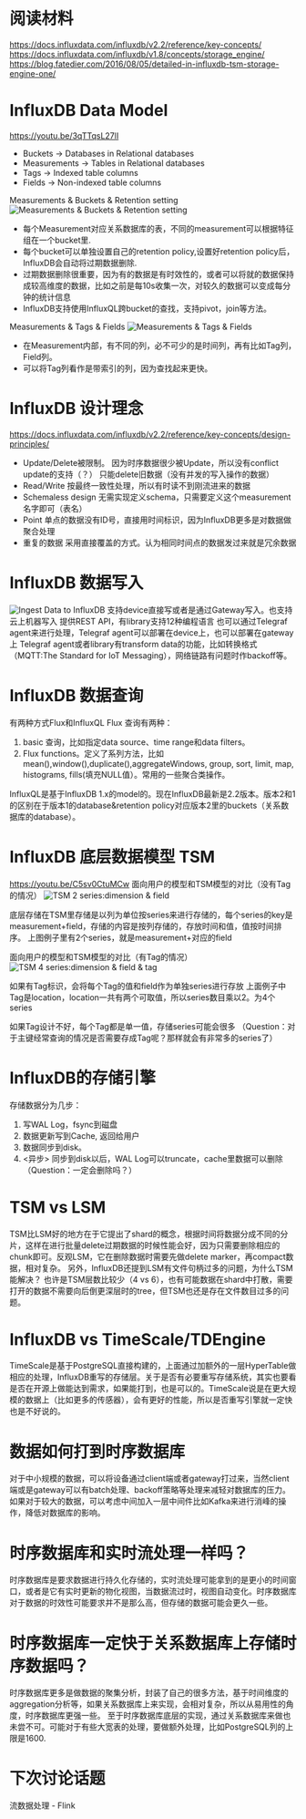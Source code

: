 # 阅读材料
https://docs.influxdata.com/influxdb/v2.2/reference/key-concepts/ 
https://docs.influxdata.com/influxdb/v1.8/concepts/storage_engine/
https://blog.fatedier.com/2016/08/05/detailed-in-influxdb-tsm-storage-engine-one/

# InfluxDB Data Model
https://youtu.be/3qTTqsL27lI 

* Buckets -> Databases in Relational databases
* Measurements -> Tables in Relational databases
* Tags -> Indexed table columns
* Fields -> Non-indexed table columns

Measurements & Buckets & Retention setting
![Measurements & Buckets & Retention setting](https://github.com/ictmalili/data-ranger/blob/master/InfluxDB/Measurements%20%26%20Buckets%20.png)

* 每个Measurement对应关系数据库的表，不同的measurement可以根据特征组在一个bucket里.
* 每个bucket可以单独设置自己的retention policy,设置好retention policy后，InfluxDB会自动将过期数据删除.
*  过期数据删除很重要，因为有的数据是有时效性的，或者可以将就的数据保持成较高维度的数据，比如之前是每10s收集一次，对较久的数据可以变成每分钟的统计信息
* InfluxDB支持使用InfluxQL跨bucket的查找，支持pivot，join等方法。

Measurements & Tags & Fields
![Measurements & Tags & Fields](https://github.com/ictmalili/data-ranger/blob/master/InfluxDB/Measurement%20%26%20Tag%20%26%20Fields.png)
* 在Measurement内部，有不同的列，必不可少的是时间列，再有比如Tag列，Field列。
* 可以将Tag列看作是带索引的列，因为查找起来更快。

# InfluxDB 设计理念
https://docs.influxdata.com/influxdb/v2.2/reference/key-concepts/design-principles/
* Update/Delete被限制。 因为时序数据很少被Update，所以没有conflict update的支持（？） 只能delete旧数据（没有并发的写入操作的数据）
* Read/Write 按最终一致性处理，所以有时读不到刚流进来的数据
* Schemaless design 无需实现定义schema，只需要定义这个measurement名字即可（表名）
* Point 单点的数据没有ID号，直接用时间标识，因为InfluxDB更多是对数据做聚合处理
* 重复的数据 采用直接覆盖的方式。认为相同时间点的数据发过来就是冗余数据

# InfluxDB 数据写入
![Ingest Data to InfluxDB](https://github.com/ictmalili/data-ranger/blob/master/InfluxDB/InfluxDB-Ingest%20Data.png)
支持device直接写或者是通过Gateway写入。也支持云上机器写入
提供REST API，有library支持12种编程语言
也可以通过Telegraf agent来进行处理，Telegraf agent可以部署在device上，也可以部署在gateway上
Telegraf agent或者library有transform data的功能，比如转换格式 （MQTT:The Standard for IoT Messaging），网络链路有问题时作backoff等。

# InfluxDB 数据查询
有两种方式Flux和InfluxQL
Flux 查询有两种：
1. basic 查询，比如指定data source、time range和data filters。 
2. Flux functions。定义了系列方法，比如mean(),window(),duplicate(),aggregateWindows, group, sort, limit, map, histograms, fills(填充NULL值）。常用的一些聚合类操作。

InfluxQL是基于InfluxDB 1.x的model的。现在InfluxDB最新是2.2版本。版本2和1的区别在于版本1的database&retention policy对应版本2里的buckets（关系数据库的database）。

# InfluxDB 底层数据模型 TSM
https://youtu.be/C5sv0CtuMCw
面向用户的模型和TSM模型的对比（没有Tag的情况）
![TSM 2 series:dimension & field](https://github.com/ictmalili/data-ranger/blob/master/InfluxDB/InfluxDB-Internal%20TSM%20-%202%20Series(measurement%2Bfield).png)

底层存储在TSM里存储是以列为单位按series来进行存储的，每个series的key是measurement+field，存储的内容是按列存储的，存放时间和值，值按时间排序。
上图例子里有2个series，就是measurement+对应的field

面向用户的模型和TSM模型的对比（有Tag的情况）
![TSM 4 series:dimension & field & tag](https://github.com/ictmalili/data-ranger/blob/master/InfluxDB/InfluxDB%20-%20Internal%20TSM%20-%204%20series%20(measurement%2Btag%2Bfield).png)

如果有Tag标识，会将每个Tag的值和field作为单独series进行存放
上面例子中Tag是location，location一共有两个可取值，所以series数目乘以2。为4个series

如果Tag设计不好，每个Tag都是单一值，存储series可能会很多 （Question：对于主键经常查询的情况是否需要存成Tag呢？那样就会有非常多的series了）

# InfluxDB的存储引擎
存储数据分为几步：
1. 写WAL Log，fsync到磁盘
2. 数据更新写到Cache, 返回给用户
3. 数据同步到disk。
4. <异步> 同步到disk以后，WAL Log可以truncate，cache里数据可以删除 （Question：一定会删除吗？） 

# TSM vs LSM
TSM比LSM好的地方在于它提出了shard的概念，根据时间将数据分成不同的分片，这样在进行批量delete过期数据的时候性能会好，因为只需要删除相应的chunk即可。反观LSM，它在删除数据时需要先做delete marker，再compact数据，相对复杂。
另外，InfluxDB还提到LSM有文件句柄过多的问题，为什么TSM能解决？ 也许是TSM层数比较少（4 vs 6），也有可能数据在shard中打散，需要打开的数据不需要向后倒更深层时的tree，但TSM也还是存在文件数目过多的问题。

# InfluxDB vs TimeScale/TDEngine
TimeScale是基于PostgreSQL直接构建的，上面通过加额外的一层HyperTable做相应的处理，InfluxDB重写的存储层。关于是否有必要重写存储系统，其实也要看是否在开源上做能达到需求，如果能打到，也是可以的。TimeScale说是在更大规模的数据上（比如更多的传感器），会有更好的性能，所以是否重写引擎就一定快也是不好说的。

# 数据如何打到时序数据库
对于中小规模的数据，可以将设备通过client端或者gateway打过来，当然client端或是gateway可以有batch处理、backoff策略等处理来减轻对数据库的压力。如果对于较大的数据，可以考虑中间加入一层中间件比如Kafka来进行消峰的操作，降低对数据库的影响。

# 时序数据库和实时流处理一样吗？
时序数据库是要求数据进行持久化存储的，实时流处理可能拿到的是更小的时间窗口，或者是它有实时更新的物化视图，当数据流过时，视图自动变化。时序数据库对于数据的时效性可能要求并不是那么高，但存储的数据可能会更久一些。

# 时序数据库一定快于关系数据库上存储时序数据吗？
时序数据库更多是做数据的聚集分析，封装了自己的很多方法，基于时间维度的aggregation分析等，如果关系数据库上来实现，会相对复杂，所以从易用性的角度，时序数据库更强一些。
至于时序数据库底层的实现，通过关系数据库来做也未尝不可。可能对于有些大宽表的处理，要做额外处理，比如PostgreSQL列的上限是1600.

# 下次讨论话题
流数据处理 - Flink
